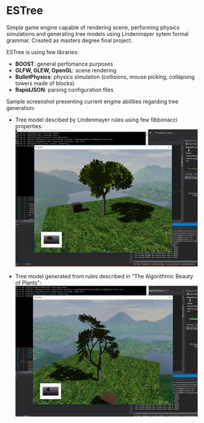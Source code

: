 # ESTree
Simple game engine capable of rendering scene, performing physics simulations and generating tree models using Lindenmayer sytem formal grammar.
Created as masters degree final project.

ESTree is using few libraries:
 * __BOOST__: general perfomance purposes
 * __GLFW, GLEW, OpenGL__: scene rendering
 * __BulletPhysics__: physics simulation (collisions, mouse picking, collapsing towers made of blocks) 
 * __RapidJSON__: parsing configuration files

Sample screenshot presenting current engine abilities regarding tree generation:

 * Tree model descibed by Lindenmayer rules using few fibbonacci properties:
  ![Sample screenshot](/images/fibbonacciTree_18_01_2018.PNG)
 
 * Tree model generated from rules described in "The Algorithmic Beauty of Plants":
  ![Sample screenshot](/images/sympodialTree3_18_01_2018.PNG)

